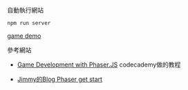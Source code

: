 自動執行網站
```
npm run server
```

[game demo](https://nicehorse06.github.io/phaser-demo/)

參考網站

* [Game Development with Phaser.JS](https://www.codecademy.com/learn/learn-phaser)
codecademy做的教程

* [Jimmy的Blog Phaser get start](https://nicehorse06.blogspot.com/2018/11/phaser-get-start.html)